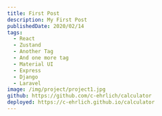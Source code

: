 ```yaml
---
title: First Post
description: My First Post
publishedDate: 2020/02/14
tags:
  - React
  - Zustand
  - Another Tag
  - And one more tag
  - Material UI
  - Express
  - Django
  - Laravel
image: /img/project/project1.jpg
github: https://github.com/c-ehrlich/calculator
deployed: https://c-ehrlich.github.io/calculator
---
```

